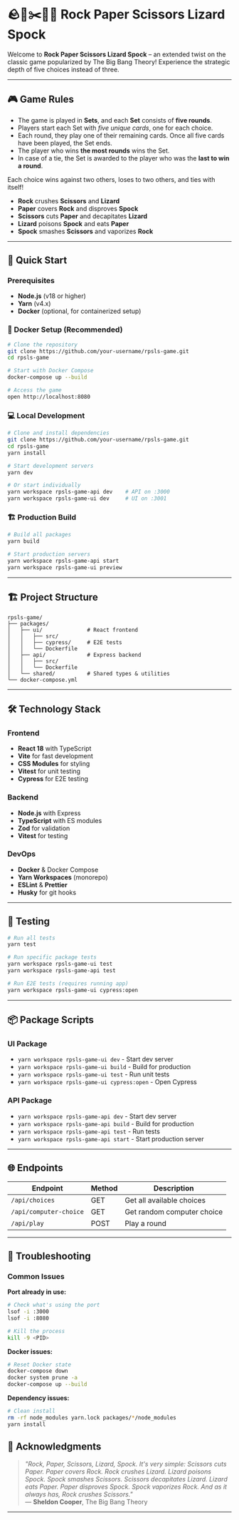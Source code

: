 # 🪨📄✂️🦎🖖 Rock Paper Scissors Lizard Spock

Welcome to **Rock Paper Scissors Lizard Spock** – an extended twist on the classic game popularized by The Big Bang Theory! Experience the strategic depth of five choices instead of three.

---

## 🎮 Game Rules

- The game is played in **Sets**, and each **Set** consists of **five rounds**.
- Players start each Set with _five unique cards_, one for each choice.
- Each round, they play one of their remaining cards. Once all five cards have been played, the Set ends.
- The player who wins **the most rounds** wins the Set.
- In case of a tie, the Set is awarded to the player who was the **last to win a round**.

Each choice wins against two others, loses to two others, and ties with itself!

- **Rock** crushes **Scissors** and **Lizard**
- **Paper** covers **Rock** and disproves **Spock**
- **Scissors** cuts **Paper** and decapitates **Lizard**
- **Lizard** poisons **Spock** and eats **Paper**
- **Spock** smashes **Scissors** and vaporizes **Rock**

---

## 🚀 Quick Start

### Prerequisites

- **Node.js** (v18 or higher)
- **Yarn** (v4.x)
- **Docker** (optional, for containerized setup)

### 🐳 Docker Setup (Recommended)

```bash
# Clone the repository
git clone https://github.com/your-username/rpsls-game.git
cd rpsls-game

# Start with Docker Compose
docker-compose up --build

# Access the game
open http://localhost:8080
```

### 💻 Local Development

```bash
# Clone and install dependencies
git clone https://github.com/your-username/rpsls-game.git
cd rpsls-game
yarn install

# Start development servers
yarn dev

# Or start individually
yarn workspace rpsls-game-api dev    # API on :3000
yarn workspace rpsls-game-ui dev     # UI on :3001
```

### 🏗️ Production Build

```bash
# Build all packages
yarn build

# Start production servers
yarn workspace rpsls-game-api start
yarn workspace rpsls-game-ui preview
```

---

## 🏗️ Project Structure

```
rpsls-game/
├── packages/
│   ├── ui/              # React frontend
│   │   ├── src/
│   │   ├── cypress/     # E2E tests
│   │   └── Dockerfile
│   ├── api/             # Express backend
│   │   ├── src/
│   │   └── Dockerfile
│   └── shared/          # Shared types & utilities
└── docker-compose.yml
```

---

## 🛠️ Technology Stack

### Frontend

- **React 18** with TypeScript
- **Vite** for fast development
- **CSS Modules** for styling
- **Vitest** for unit testing
- **Cypress** for E2E testing

### Backend

- **Node.js** with Express
- **TypeScript** with ES modules
- **Zod** for validation
- **Vitest** for testing

### DevOps

- **Docker** & Docker Compose
- **Yarn Workspaces** (monorepo)
- **ESLint** & **Prettier**
- **Husky** for git hooks

---

## 🧪 Testing

```bash
# Run all tests
yarn test

# Run specific package tests
yarn workspace rpsls-game-ui test
yarn workspace rpsls-game-api test

# Run E2E tests (requires running app)
yarn workspace rpsls-game-ui cypress:open
```

---

## 📦 Package Scripts

### UI Package

- `yarn workspace rpsls-game-ui dev` - Start dev server
- `yarn workspace rpsls-game-ui build` - Build for production
- `yarn workspace rpsls-game-ui test` - Run unit tests
- `yarn workspace rpsls-game-ui cypress:open` - Open Cypress

### API Package

- `yarn workspace rpsls-game-api dev` - Start dev server
- `yarn workspace rpsls-game-api build` - Build for production
- `yarn workspace rpsls-game-api test` - Run tests
- `yarn workspace rpsls-game-api start` - Start production server

---

## 🌐 Endpoints

| Endpoint               | Method | Description                |
| ---------------------- | ------ | -------------------------- |
| `/api/choices`         | GET    | Get all available choices  |
| `/api/computer-choice` | GET    | Get random computer choice |
| `/api/play`            | POST   | Play a round               |

---

## 🐛 Troubleshooting

### Common Issues

**Port already in use:**

```bash
# Check what's using the port
lsof -i :3000
lsof -i :8080

# Kill the process
kill -9 <PID>
```

**Docker issues:**

```bash
# Reset Docker state
docker-compose down
docker system prune -a
docker-compose up --build
```

**Dependency issues:**

```bash
# Clean install
rm -rf node_modules yarn.lock packages/*/node_modules
yarn install
```

## 🙏 Acknowledgments

> _"Rock, Paper, Scissors, Lizard, Spock. It's very simple: Scissors cuts Paper. Paper covers Rock. Rock crushes Lizard. Lizard poisons Spock. Spock smashes Scissors. Scissors decapitates Lizard. Lizard eats Paper. Paper disproves Spock. Spock vaporizes Rock. And as it always has, Rock crushes Scissors."_  
> — **Sheldon Cooper**, The Big Bang Theory

---
